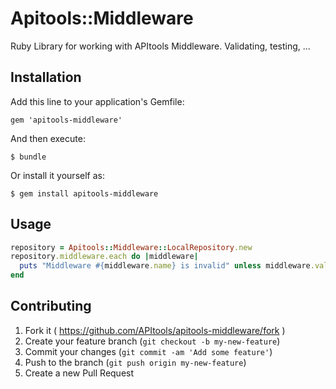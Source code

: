 # Apitools::Middleware

Ruby Library for working with APItools Middleware. Validating, testing, ...


## Installation

Add this line to your application's Gemfile:

    gem 'apitools-middleware'

And then execute:

    $ bundle

Or install it yourself as:

    $ gem install apitools-middleware

## Usage

```ruby
repository = Apitools::Middleware::LocalRepository.new
repository.middleware.each do |middleware|
  puts "Middleware #{middleware.name} is invalid" unless middleware.valid?
end
```

## Contributing

1. Fork it ( https://github.com/APItools/apitools-middleware/fork )
2. Create your feature branch (`git checkout -b my-new-feature`)
3. Commit your changes (`git commit -am 'Add some feature'`)
4. Push to the branch (`git push origin my-new-feature`)
5. Create a new Pull Request
